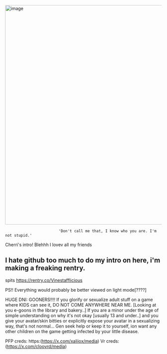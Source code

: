 <img width="1249" height="703" alt="image" src="https://github.com/user-attachments/assets/69774dad-4112-4483-89ed-76ce3c794b86" />


							'Don't call me that, I know who you are. I'm not stupid.'


 Cherri's intro! Blehhh I lovev all my friends
 
I hate github too much to do my intro on here, i'm making a freaking rentry.
-----------------------------------------------------------------------------
spits https://rentry.co/Vinestafflicious

PS!! Everything would probably be better viewed on light mode[????]

HUGE DNI: GOONERS!!!! If you glorify or sexualize adult stuff on a game where KIDS can see it, DO NOT COME ANYWHERE NEAR ME. [Looking at you e-goons in the library and bakery..]
If you are a minor under the age of simple understanding on why it's not okay [usually 13 and under..] and you give your avatar/skin bitties or explicitly expose your avatar in a sexualizing way, that's not normal... Gen seek help or keep it to yourself, ion want any other children on the game getting infected by your little disease.

PFP creds: https:(https://x.com/xaliiox/media)
Vr creds:(https://x.com/cloovrd/media)
